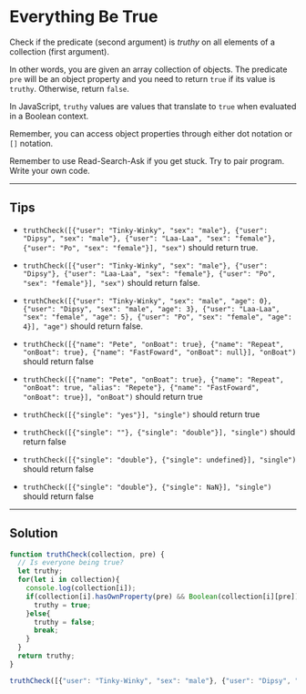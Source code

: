 # Everything Be True

Check if the predicate (second argument) is *truthy* on all elements of a collection (first argument).

In other words, you are given an array collection of objects. The predicate `pre` will be an object property and you need to return `true` if its value is `truthy`. Otherwise, return `false`.

In JavaScript, `truthy` values are values that translate to `true` when evaluated in a Boolean context.

Remember, you can access object properties through either dot notation or `[]` notation.

Remember to use Read-Search-Ask if you get stuck. Try to pair program. Write your own code.

---

## Tips

- `truthCheck([{"user": "Tinky-Winky", "sex": "male"}, {"user": "Dipsy", "sex": "male"}, {"user": "Laa-Laa", "sex": "female"}, {"user": "Po", "sex": "female"}], "sex")` should return true.

- `truthCheck([{"user": "Tinky-Winky", "sex": "male"}, {"user": "Dipsy"}, {"user": "Laa-Laa", "sex": "female"}, {"user": "Po", "sex": "female"}], "sex")` should return false.

- `truthCheck([{"user": "Tinky-Winky", "sex": "male", "age": 0}, {"user": "Dipsy", "sex": "male", "age": 3}, {"user": "Laa-Laa", "sex": "female", "age": 5}, {"user": "Po", "sex": "female", "age": 4}], "age")` should return false.

- `truthCheck([{"name": "Pete", "onBoat": true}, {"name": "Repeat", "onBoat": true}, {"name": "FastFoward", "onBoat": null}], "onBoat")` should return false

- `truthCheck([{"name": "Pete", "onBoat": true}, {"name": "Repeat", "onBoat": true, "alias": "Repete"}, {"name": "FastFoward", "onBoat": true}], "onBoat")` should return true

- `truthCheck([{"single": "yes"}], "single")` should return true

- `truthCheck([{"single": ""}, {"single": "double"}], "single")` should return false

- `truthCheck([{"single": "double"}, {"single": undefined}], "single")` should return false

- `truthCheck([{"single": "double"}, {"single": NaN}], "single")` should return false

---

## Solution

```js
function truthCheck(collection, pre) {
  // Is everyone being true?
  let truthy;
  for(let i in collection){
    console.log(collection[i]);
    if(collection[i].hasOwnProperty(pre) && Boolean(collection[i][pre])){
      truthy = true;
    }else{
      truthy = false;
      break;
    }
  }
  return truthy;
}

truthCheck([{"user": "Tinky-Winky", "sex": "male"}, {"user": "Dipsy", "sex": "male"}, {"user": "Laa-Laa", "sex": "female"}, {"user": "Po", "sex": "female"}], "sex");
```